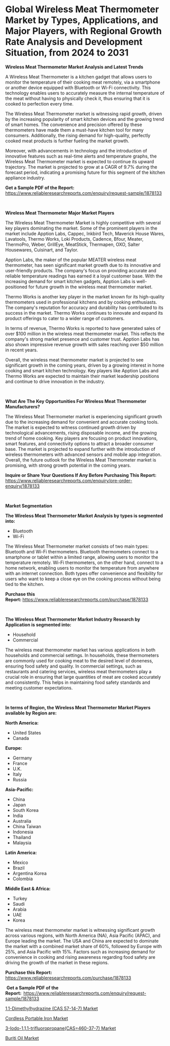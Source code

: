 <p><h1>Global Wireless Meat Thermometer Market by Types, Applications, and Major Players, with Regional Growth Rate Analysis and Development Situation, from 2024 to 2031</h1></p><p><strong>Wireless Meat Thermometer Market Analysis and Latest Trends</strong></p>
<p><p>A Wireless Meat Thermometer is a kitchen gadget that allows users to monitor the temperature of their cooking meat remotely, via a smartphone or another device equipped with Bluetooth or Wi-Fi connectivity. This technology enables users to accurately measure the internal temperature of the meat without having to physically check it, thus ensuring that it is cooked to perfection every time.</p><p>The Wireless Meat Thermometer market is witnessing rapid growth, driven by the increasing popularity of smart kitchen devices and the growing trend of smart homes. The convenience and precision offered by these thermometers have made them a must-have kitchen tool for many consumers. Additionally, the rising demand for high-quality, perfectly cooked meat products is further fueling the market growth.</p><p>Moreover, with advancements in technology and the introduction of innovative features such as real-time alerts and temperature graphs, the Wireless Meat Thermometer market is expected to continue its upward trajectory. The market is projected to grow at a CAGR of 9.7% during the forecast period, indicating a promising future for this segment of the kitchen appliance industry.</p></p>
<p><strong>Get a Sample PDF of the Report:&nbsp;</strong> <a href="https://www.reliableresearchreports.com/enquiry/request-sample/1878133">https://www.reliableresearchreports.com/enquiry/request-sample/1878133</a></p>
<p>&nbsp;</p>
<p><strong>Wireless Meat Thermometer Major Market Players</strong></p>
<p><p>The Wireless Meat Thermometer Market is highly competitive with several key players dominating the market. Some of the prominent players in the market include Apption Labs, Cappec, Inkbird Tech, Maverick House Wares, Lavatools, Thermo Works, Loki Products, Cadence, Bfour, Meater, ThermoPro, Weber, GrillEye, MeatStick, Thermapen, OXO, Salter Housewares, Cuisinart, and Taylor.</p><p>Apption Labs, the maker of the popular MEATER wireless meat thermometer, has seen significant market growth due to its innovative and user-friendly products. The company's focus on providing accurate and reliable temperature readings has earned it a loyal customer base. With the increasing demand for smart kitchen gadgets, Apption Labs is well-positioned for future growth in the wireless meat thermometer market.</p><p>Thermo Works is another key player in the market known for its high-quality thermometers used in professional kitchens and by cooking enthusiasts. The company's reputation for accuracy and durability has contributed to its success in the market. Thermo Works continues to innovate and expand its product offerings to cater to a wider range of customers.</p><p>In terms of revenue, Thermo Works is reported to have generated sales of over $100 million in the wireless meat thermometer market. This reflects the company's strong market presence and customer trust. Apption Labs has also shown impressive revenue growth with sales reaching over $50 million in recent years.</p><p>Overall, the wireless meat thermometer market is projected to see significant growth in the coming years, driven by a growing interest in home cooking and smart kitchen technology. Key players like Apption Labs and Thermo Works are expected to maintain their market leadership positions and continue to drive innovation in the industry.</p></p>
<p>&nbsp;</p>
<p><strong>What Are The Key Opportunities For Wireless Meat Thermometer Manufacturers?</strong></p>
<p><p>The Wireless Meat Thermometer market is experiencing significant growth due to the increasing demand for convenient and accurate cooking tools. The market is expected to witness continued growth driven by technological advancements, rising disposable income, and the growing trend of home cooking. Key players are focusing on product innovations, smart features, and connectivity options to attract a broader consumer base. The market is projected to expand further with the introduction of wireless thermometers with advanced sensors and mobile app integration. Overall, the future outlook for the Wireless Meat Thermometer market is promising, with strong growth potential in the coming years.</p></p>
<p><strong>Inquire or Share Your Questions If Any Before Purchasing This Report:</strong> <a href="https://www.reliableresearchreports.com/enquiry/pre-order-enquiry/1878133">https://www.reliableresearchreports.com/enquiry/pre-order-enquiry/1878133</a></p>
<p>&nbsp;</p>
<p><strong>Market Segmentation</strong></p>
<p><strong>The Wireless Meat Thermometer Market Analysis by types is segmented into:</strong></p>
<p><ul><li>Bluetooth</li><li>Wi-Fi</li></ul></p>
<p><p>The Wireless Meat Thermometer market consists of two main types: Bluetooth and Wi-Fi thermometers. Bluetooth thermometers connect to a smartphone or tablet within a limited range, allowing users to monitor the temperature remotely. Wi-Fi thermometers, on the other hand, connect to a home network, enabling users to monitor the temperature from anywhere with an internet connection. Both types offer convenience and flexibility for users who want to keep a close eye on the cooking process without being tied to the kitchen.</p></p>
<p><strong>Purchase this Report:&nbsp;</strong><a href="https://www.reliableresearchreports.com/purchase/1878133">https://www.reliableresearchreports.com/purchase/1878133</a></p>
<p>&nbsp;</p>
<p><strong>The Wireless Meat Thermometer Market Industry Research by Application is segmented into:</strong></p>
<p><ul><li>Household</li><li>Commercial</li></ul></p>
<p><p>The wireless meat thermometer market has various applications in both households and commercial settings. In households, these thermometers are commonly used for cooking meat to the desired level of doneness, ensuring food safety and quality. In commercial settings, such as restaurants and catering services, wireless meat thermometers play a crucial role in ensuring that large quantities of meat are cooked accurately and consistently. This helps in maintaining food safety standards and meeting customer expectations.</p></p>
<p>&nbsp;</p>
<p><strong>In terms of Region, the Wireless Meat Thermometer Market Players available by Region are:</strong></p>
<p>
    <p> <strong> North America: </strong>
        <ul>
            <li>United States</li>
            <li>Canada</li>
        </ul>
        </p> 
    <p> <strong> Europe: </strong>
        <ul>
            <li>Germany</li>
            <li>France</li>
            <li>U.K.</li>
            <li>Italy</li>
            <li>Russia</li>
        </ul>
        </p> 
    <p> <strong> Asia-Pacific: </strong>
        <ul>
            <li>China</li>
            <li>Japan</li>
            <li>South Korea</li>
            <li>India</li>
            <li>Australia</li>
            <li>China Taiwan</li>
            <li>Indonesia</li>
            <li>Thailand</li>
            <li>Malaysia</li>
        </ul>
        </p> 
    <p> <strong> Latin America: </strong>
        <ul>
            <li>Mexico</li>
            <li>Brazil</li>
            <li>Argentina Korea</li>
            <li>Colombia</li>
        </ul>
        </p> 
    <p> <strong> Middle East & Africa: </strong>
        <ul>
            <li>Turkey</li>
            <li>Saudi</li>
            <li>Arabia</li>
            <li>UAE</li>
            <li>Korea</li>
        </ul>
    </p>
    </p>
<p><p>The wireless meat thermometer market is witnessing significant growth across various regions, with North America (NA), Asia Pacific (APAC), and Europe leading the market. The USA and China are expected to dominate the market with a combined market share of 60%, followed by Europe with 25%, and Asia Pacific with 15%. Factors such as increasing demand for convenience in cooking and rising awareness regarding food safety are driving the growth of the market in these regions.</p></p>
<p><strong>Purchase this Report: </strong><a href="https://www.reliableresearchreports.com/purchase/1878133">https://www.reliableresearchreports.com/purchase/1878133</a></p>
<p>&nbsp;<strong>Get a Sample PDF of the Report:&nbsp;&nbsp;</strong><a href="https://www.reliableresearchreports.com/enquiry/request-sample/1878133">https://www.reliableresearchreports.com/enquiry/request-sample/1878133</a></p>
<p><strong></strong></p>
<p><p><a href="https://issuu.com/reportprime-2/docs/11-dimethylhydrazine-cas-57-14-7-market-size-2030.">1,1-Dimethylhydrazine (CAS 57-14-7) Market</a></p><p><a href="https://github.com/nicholepatriciadoylenwnrjr0/Market-Research-Report-List-1/blob/main/cordless-portable-iron-market.md">Cordless Portable Iron Market</a></p><p><a href="https://issuu.com/reportprime-2/docs/3-iodo-111-trifluoropropanecas460-37-7-market-size">3-Iodo-1,1,1-trifluoropropane(CAS=460-37-7) Market</a></p><p><a href="https://github.com/gamblestampleyjenny50m5sl6/Market-Research-Report-List-1/blob/main/buriti-oil-market.md">Buriti Oil Market</a></p></p>